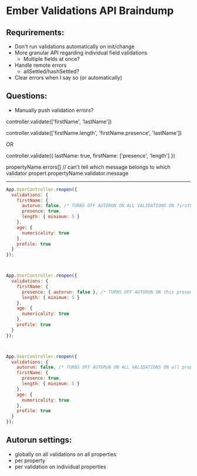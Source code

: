# Ember Validations API Braindump

## Requrirements:

* Don't run validations automatically on init/change
* More granular API regarding individual field validations
    * Multiple fields at once?
* Handle remote errors
    * allSettled/hashSettled?
* Clear errors when I say so (or automatically)

## Questions:

* Manually push validation errors?


controller.validate(['firstName', 'lastName'])

controller.validate(['firstName.length', 'firstName.presence', 'lastName'])

OR

controller.validate({
  lastName: true,
  firstName: ['presence', 'length']
})

propertyName.errors[] // can't tell which message belongs to which validator
propert.propertyName.validator.message


---

```js
App.UserController.reopen({
  validations: {
    firstName: {
      autorun: false, /* TURNS OFF AUTORUN ON ALL VALIDATIONS ON firstName */
      presence: true,
      length: { minimum: 5 }
    },
    age: {
      numericality: true
    },
    profile: true
  }
});



App.UserController.reopen({
  validations: {
    firstName: {
      presence: { autorun: false }, /* TURNS OFF AUTORUN ON this presence validator */
      length: { minimum: 5 }
    },
    age: {
      numericality: true
    },
    profile: true
  }
});



App.UserController.reopen({
  validations: {
    autorun: false, /* TURNS OFF AUTORUN ON ALL VALIDATIONS ON all properties */
    firstName: {
      presence: true,
      length: { minimum: 5 }
    },
    age: {
      numericality: true
    },
    profile: true
  }
});
```


## Autorun settings:

* globally on all validations on all properties
* per property
* per validation on individual properties
